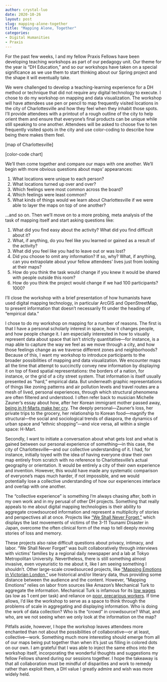 ```yaml
---
author: crystal-luo
date: 2020-10-26
layout: post
slug: mapping-alone-together
title: "Mapping Alone, Together"
categories:
- Digital Humanities
- Praxis
---
```

For the past few weeks, I and my fellow Praxis Fellows have been developing teaching workshops as part of our pedagogy unit. Our theme for the year is “DH Education,” and so our workshops have taken on a special significance as we use them to start thinking about our Spring project and the shape it will eventually take.

We were challenged to develop a teaching-learning experience for a DH method or technique that did not require any digital technology to execute. I chose to do my workshop on mapping and data visualization. The workshop will have attendees use pen or pencil to map frequently visited locations in the city of Charlottesville and how they feel when they inhabit those spots. I’ll provide attendees with a printout of a rough outline of the city to help orient them and ensure that everyone’s final products can be unique while still speaking to one another. Attendees will be asked to choose five to ten frequently visited spots in the city and use color-coding to describe how being there makes them feel.

[map of Charlottesville]

[color-code chart]

We’ll then come together and compare our maps with one another. We’ll begin with more obvious questions about maps’ appearances:
1. What locations were unique to each person? 
2. What locations turned up over and over? 
3. Which feelings were most common across the board? 
4. Which feelings were least common?
5. What kinds of things would we learn about Charlottesville if we were able to layer the maps on top of one another? 

…and so on. Then we’ll move on to a more probing, meta analysis of the task of mapping itself and start asking questions like:
1. What did you find easy about the activity? What did you find difficult about it?
2. What, if anything, do you feel like you learned or gained as a result of the activity? 
3. What did you feel like you had to leave out or was lost? 
4. Did you choose to omit any information? If so, why?
What, if anything, can you extrapolate about your fellow attendees’ lives just from looking at their maps?
5. How do you think the task would change if you knew it would be shared with people outside this room?
6. How do you think the project would change if we had 100 participants? 1000?

I’ll close the workshop with a brief presentation of how humanists have used digital mapping technology, in particular ArcGIS and OpenStreetMap, to present information that doesn’t necessarily fit under the heading of “empirical data.”  

I chose to do my workshop on mapping for a number of reasons. The first is that I have a personal scholarly interest in space, how it changes people, and how people change it. I am especially interested in how to visually represent data about space that isn’t strictly quantitative—for instance, is a map able to capture the way we feel as we move through a city, and how those feelings change as we traverse different zones and neighborhoods? Because of this, I want my workshop to introduce participants to the broader possibilities of mapping and data visualization. We encounter maps all the time that attempt to succinctly convey new information by displaying it on top of fixed spatial representations: the borders of a nation, for instance, or the grid of a city street system. That information is itself usually presented as “hard,” empirical data. But underneath graphic representations of things like zoning patterns and air pollution levels and travel routes are a mesh of lived, personal experiences, through which structural phenomena are often filtered and understood. I often refer back to musician Michelle Zauner’s essay about how, after her Korean immigrant mother passed away, [being in H-Marts make her cry](https://www.newyorker.com/culture/culture-desk/crying-in-h-mart). The deeply personal—Zauner’s loss, her private trips to the grocery, her relationship to Korean food—magnify the structural—the social and sociological trends of diaspora, the dynamics of urban space and “ethnic shopping”—and vice versa, all within a single space: H-Mart.

Secondly, I want to initiate a conversation about what gets lost and what is gained between our personal experience of something—in this case, the city of Charlottesville—and our collective understanding of it. I had, for instance, initially toyed with the idea of having everyone draw their own map entirely from scratch with no reference to Charlottesville’s actual geography or orientation. It would be entirely a city of their own experience and invention. However, this would have made any systematic comparison of everyone’s maps much harder, if not impossible, and we would potentially lose a collective understanding of how our experiences interlace and overlap with one another. 

The “collective experience” is something I’m always chasing after, both in my own work and in my perusal of other DH projects. Something that really appeals to me about digital mapping technologies is their ability to aggregate crowdsourced information and represent a multiplicity of stories and perspectives all at once. Projects like [“We Shall Never Forget,”](http://iwate.mapping.jp/index_en.html) which displays the last movements of victims of the 3-11 Tsunami Disaster in Japan, overcome the often clinical form of the map to tell deeply moving stories of loss and memory. 

These projects also raise difficult questions about privacy, intimacy, and labor. “We Shall Never Forget” was built collaboratively through interviews with victims’ families by a regional daily newspaper and a lab at Tokyo Metropolitan University. Nevertheless, there is still something almost invasive, even voyeuristic to me about it, like I am seeing something I shouldn’t. Other large-scale crowdsourced projects, like [“Mapping Emotions in Victorian London,”](https://about.historypin.org/2015/04/14/mapping-emotions-in-victorian-london/) use historical and/or literary data, thus providing some distance between the audience and the content. However, “Mapping Emotions” relies on labor from sources like Amazon’s Mechanical Turk to aggregate the information. Mechanical Turk is infamous for its [low wages](https://arxiv.org/abs/1712.05796) (as low as 1 cent per task) and reliance on [poor, precarious workers](https://www.theatlantic.com/business/archive/2018/01/amazon-mechanical-turk/551192/). If time allows, I’d like the workshop to serve as a space to think through the problems of scale in aggregating and displaying information. Who is doing the work of data collection? Who is the “crowd” in crowdsource? What, and who, are we not seeing when we only look at the information on the map?

Pitfalls aside, however, I hope the workshop leaves attendees more enchanted than not about the possibilities of collaborative—or at least, collective—work. Something much more interesting should emerge from all of our maps being put together than when it’s just us filling in colored dots on our own. I am grateful that I was able to inject the same ethos into the workshop itself, incorporating the wonderful thoughts and suggestions my fellow Fellows shared during our sessions together. I hope the takeaway is that all collaboration must be mindful of disparities and work to remedy rather than exploit them, a DH value I greatly admire and wish was more widely held. 
